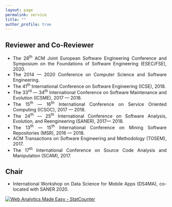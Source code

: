 ```yaml
---
layout: page
permalink: service
title: ""
author_profile: true
---
```



<h2>Reviewer and Co-Reviewer</h2>
<ul style="text-align:justify">
    <li>The 28<sup>th</sup> ACM Joint European Software Engineering Conference and Symposium on the Foundations of Software Engineering (ESEC/FSE), 2020.</li>
    <li>The 2014 &mdash; 2020 Conference on Computer Science and Software Engineering.</li>
    <li>The 41<sup>th</sup> International Conference on Software Engineering (ICSE), 2018.</li>
    <li>The 33<sup>rd</sup> &mdash; 34<sup>th</sup> International Conference on Software Maintenance and Evolution (ICSME), 2017 &mdash; 2018.</li>
    <li>The 15<sup>th</sup> &mdash; 16<sup>th</sup> International Conference on Service Oriented Computing (ICSOC), 2017 &mdash; 2018.</li>
    <li>The  24<sup>th</sup> &mdash; 25<sup>th</sup> International Conference on Software Analysis, Evolution, and Reengineering (SANER), 2017&mdash; 2018.</li>
    <li>The 13<sup>th</sup> &mdash; 15<sup>th</sup> International Conference on Mining Software Repositories (MSR), 2016 &mdash; 2018.</li>
    <li>ACM Transactions on Software Engineering and Methodology (TOSEM), 2017.</li>
    <li>The 17<sup>th</sup> International Conference on Source Code Analysis and Manipulation (SCAM), 2017.</li>			
    
</ul>
<h2>Chair</h2>
<ul style="text-align:justify">
<li>International Workshop on Data Science for Mobile Apps (DS4MA), co-located with SANER 2020.</li>
</ul>

<!-- Default Statcounter code for Homepage https://enoei.github.io/ -->
<script type="text/javascript">
  var sc_project=12369002; 
  var sc_invisible=1; 
  var sc_security="c6459cff"; 
  var sc_https=1; 
  </script>
  <script type="text/javascript"
  src="https://www.statcounter.com/counter/counter.js" async></script>
  <noscript><div class="statcounter"><a title="Web Analytics Made Easy -
  StatCounter" href="https://statcounter.com/" target="_blank"><img
  class="statcounter" src="https://c.statcounter.com/12369002/0/c6459cff/1/"
  alt="Web Analytics Made Easy - StatCounter"></a></div></noscript>
<!-- End of Statcounter Code -->

<!-- Global site tag (gtag.js) - Google Analytics -->
<script async src="https://www.googletagmanager.com/gtag/js?id=UA-174161302-1"></script>
<script>
  window.dataLayer = window.dataLayer || [];
  function gtag(){dataLayer.push(arguments);}
  gtag('js', new Date());

  gtag('config', 'UA-174161302-1');
</script>
		